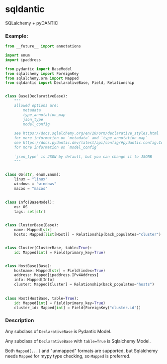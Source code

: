 # sqldantic
SQLalchemy + pyDANTIC

### Example:
```python
from __future__ import annotations

import enum
import ipaddress 

from pydantic import BaseModel
from sqlalchemy import ForeignKey
from sqlalchemy.orm import Mapped
from sqldantic import DeclarativeBase, Field, Relationship


class Base(DeclarativeBase):
    """
    allowed options are:
        metadata
        type_annotation_map
        json_type
        model_config
    
    see https://docs.sqlalchemy.org/en/20/orm/declarative_styles.html
    for more information on `metadata` and `type_annotation_map`
    see https://docs.pydantic.dev/latest/api/config/#pydantic.config.ConfigDict
    for more information on `model_config`
    
    `json_type` is JSON by default, but you can change it to JSONB 
    """


class OS(str, enum.Enum):
    linux = "linux"
    windows = "windows"
    macos = "macos"
    

class Info(BaseModel):
    os: OS
    tags: set[str]
    

class ClusterBase(Base):
    name: Mapped[str]
    hosts: Mapped[list[Host]] = Relationship(back_populates="cluster")


class Cluster(ClusterBase, table=True):
    id: Mapped[int] = Field(primary_key=True)


class HostBase(Base):
    hostname: Mapped[str] = Field(index=True)
    address: Mapped[ipaddress.IPv4Address]
    info: Mapped[Info]
    cluster: Mapped[Cluster] = Relationship(back_populates="hosts")
    
    
class Host(HostBase, table=True):
    id: Mapped[int] = Field(primary_key=True)
    cluster_id: Mapped[int] = Field(ForeignKey("cluster.id"))

```

### Description
Any subclass of `DeclarativeBase` is Pydantic Model.

Any subclass of `DeclarativeBase` with `table=True` is Sqlalchemy Model.

Both `Mapped[...]` and "unmapped" formats are supported, but Sqlalchemy needs `Mapped` for mypy type checking, 
so `Mapped` is preferred. 


